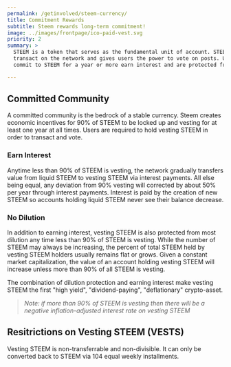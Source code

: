 ```yaml
---
permalink: /getinvolved/steem-currency/
title: Commitment Rewards
subtitle: Steem rewards long-term commitment!
image: ../images/frontpage/ico-paid-vest.svg
priority: 2
summary: >
  STEEM is a token that serves as the fundamental unit of account. STEEM is required to
  transact on the network and gives users the power to vote on posts. Users who
  commit to STEEM for a year or more earn interest and are protected from dilution.

---
```


## Committed Community

A committed community is the bedrock of a stable currency. Steem creates economic incentives for 90% of STEEM to be locked up and vesting for at least one year at all times.
Users are required to hold vesting STEEM in order to transact and vote.

### Earn Interest

Anytime less than 90% of STEEM is vesting, the network gradually transfers value from liquid STEEM to vesting STEEM via interest payments. All else being equal,
any deviation from 90% vesting will corrected by about 50% per year through interest payments. Interest is paid by the creation of new STEEM so accounts holding
liquid STEEM never see their balance decrease.

### No Dilution

In addition to earning interest, vesting STEEM is also protected from most dilution any time less than 90% of STEEM is vesting. While the number of STEEM may always
be increasing, the percent of total STEEM held by vesting STEEM holders usually remains flat or grows. Given a constant market capitalization, the value of an account holding
vesting STEEM will increase unless more than 90% of all STEEM is vesting.

The combination of dilution protection and earning interest make vesting STEEM the first "high yield", "dividend-paying", "deflationary" crypto-asset.

> *Note: if more than 90% of STEEM is vesting then there will be a negative inflation-adjusted interest rate on vesting STEEM*


## Resitrictions on Vesting STEEM (VESTS)

Vesting STEEM is non-transferrable and non-divisible. It can only be converted back to STEEM via 104 equal weekly installments.

